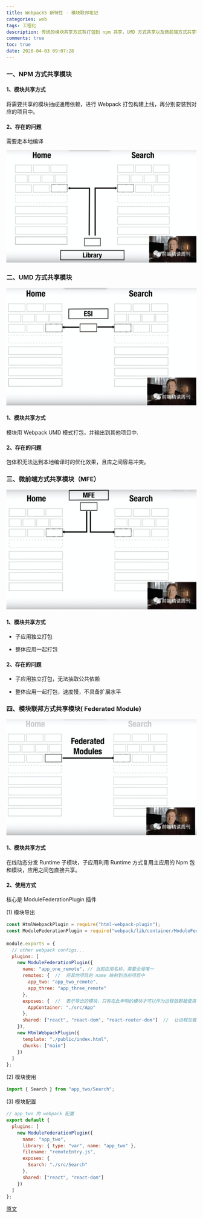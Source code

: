 ```yaml
---
title: Webpack5 新特性 - 模块联邦笔记
categories: web
tags: 工程化
description: 传统的模块共享方式有打包到 npm 共享，UMD 方式共享以及微前端方式共享等，但是这些方式都多少有点问题，Webpack5 新特性模块联邦就是为解决这些问题而生。
comments: true
toc: true
date: 2020-04-03 09:07:28
---
```

<!-- ![NPM 方式共享模块图解](https://raw.githubusercontent.com/Canace22/Assets/main/images/npm.jpeg) -->
### 一、NPM 方式共享模块

#### 1、模块共享方式

将需要共享的模块抽成通用依赖，进行 Webpack 打包构建上线，再分别安装到对应的项目中。

#### 2、存在的问题

需要走本地编译

![NPM 方式共享模块图解](https://raw.githubusercontent.com/Canace22/Assets/main/images/npm.jpeg)

### 二、UMD 方式共享模块

![UMD 方式共享模块图解](https://raw.githubusercontent.com/Canace22/Assets/main/images/umd.jpeg)

#### 1、模块共享方式

模块用 Webpack UMD 模式打包，并输出到其他项目中.

#### 2、存在的问题

包体积无法达到本地编译时的优化效果，且库之间容易冲突。

### 三、微前端方式共享模块（MFE）

![微前端方式共享模块图解](https://raw.githubusercontent.com/Canace22/Assets/main/images/mfe.jpeg)

#### 1、模块共享方式

- 子应用独立打包
  
- 整体应用一起打包

#### 2、存在的问题

- 子应用独立打包，无法抽取公共依赖

- 整体应用一起打包，速度慢，不具备扩展水平

### 四、模块联邦方式共享模块( Federated Module)

![微前端方式共享模块图解](https://raw.githubusercontent.com/Canace22/Assets/main/images/fm.jpeg)

#### 1、模块共享方式

在线动态分发 Runtime 子模块，子应用利用 Runtime 方式复用主应用的 Npm 包和模块，应用之间包直接共享。

#### 2、使用方式

核心是 ModuleFederationPlugin 插件

(1) 模块导出

```js
const HtmlWebpackPlugin = require("html-webpack-plugin");
const ModuleFederationPlugin = require("webpack/lib/container/ModuleFederationPlugin");

module.exports = {
  // other webpack configs...
  plugins: [
    new ModuleFederationPlugin({
      name: "app_one_remote", // 当前应用名称，需要全局唯一
      remotes: {  //  将其他项目的 name 映射到当前项目中
        app_two: "app_two_remote",
        app_three: "app_three_remote"
      },
      exposes: {  //  表示导出的模块，只有在此申明的模块才可以作为远程依赖被使用
        AppContainer: "./src/App"
      },
      shared: ["react", "react-dom", "react-router-dom"]  //  让远程加载的模块对应依赖改为使用本地项目的 React 或 ReactDOM
    }),
    new HtmlWebpackPlugin({
      template: "./public/index.html",
      chunks: ["main"]
    })
  ]
};
```

(2) 模块使用

```js
import { Search } from "app_two/Search";
```

(3) 模块配置

```js
// app_two 的 webpack 配置
export default {
  plugins: [
    new ModuleFederationPlugin({
      name: "app_two",
      library: { type: "var", name: "app_two" },
      filename: "remoteEntry.js",
      exposes: {
        Search: "./src/Search"
      },
      shared: ["react", "react-dom"]
    })
  ]
};
```

[原文](https://mp.weixin.qq.com/s/b5Gl_1yX1enktU9oulO9zg)
